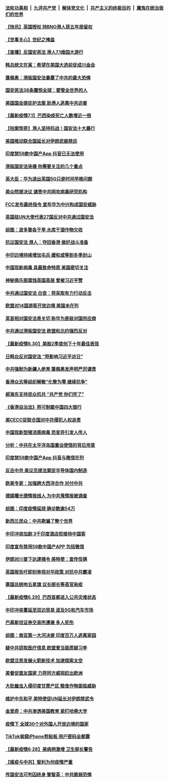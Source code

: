

####  [法轮功真相](../../../../basic/blob/master/README.md?t=07012201) &nbsp;|&nbsp; [九评共产党](../../../../9ping.md/blob/master/README.md?t=07012201) &nbsp;|&nbsp; [解体党文化](../../../../jtdwh.md/blob/master/README.md?t=07012201)  &nbsp;|&nbsp; [共产主义的终极目的](../../../../gczydzjmd.md/blob/master/README.md?t=07012201) &nbsp;|&nbsp; [魔鬼在统治我们的世界](../../../../mgztzwmdsj.md/blob/master/README.md?t=07012201) 

#### [【快讯】英国授权 持BNO港人获五年居留权](../pages/nsc418/n12224889.md?t=07012201) 

#### [【世事关心】世纪之掩盖](../pages/nsc418/n12223498.md?t=07012201) 

#### [【直播】反国安恶法 港人7.1维园大游行](../pages/nsc418/n12219819.md?t=07012201) 

#### [韩总统文在寅：希望在美国大选前促成川金会](../pages/nsc418/n12224373.md?t=07012201) 

#### [蓬佩奥：港版国安法暴露了中共的最大恐惧](../pages/nsc418/n12224268.md?t=07012201) 

#### [国安恶法38条震惊全球：要管全世界的人](../pages/nsc418/n12224164.md?t=07012201) 

#### [美国国会提庇护法案 助港人逃离中共迫害](../pages/nsc418/n12223603.md?t=07012201) 

#### [【最新疫情7.1】巴西染疫死亡人数增近一倍](../pages/nsc418/n12223137.md?t=07012201) 

#### [【拍案惊奇】港人坚持抗战！国安法十大暴行](../pages/nsc418/n12223602.md?t=07012201) 

#### [美国推动联合国延长对伊朗武器禁运](../pages/nsc418/n12223133.md?t=07012201) 

#### [印度禁59款中国产App 抖音已无法使用](../pages/nsc418/n12223148.md?t=07012201) 

#### [港版国安法突袭 你需要关注的几个重点](../pages/nsc418/n12222881.md?t=07012201) 

#### [英大臣：华为退出英国5G只是时间早晚问题](../pages/nsc418/n12223030.md?t=07012201) 

#### [美众院提决议 谴责中共网攻病毒研究机构](../pages/nsc418/n12223006.md?t=07012201) 

#### [FCC发布最终指令 宣布华为中兴构成国安威胁](../pages/nsc418/n12222824.md?t=07012201) 

#### [英国驻UN大使代表27国反对中共通过国安法](../pages/nsc418/n12222760.md?t=07012201) 

#### [组图：波多黎各干旱 水库干涸作物欠收](../pages/nsc418/n12221649.md?t=07012201) 

#### [抗议国安法 港人：夺回香港 做好战斗准备](../pages/nsc418/n12222716.md?t=07012201) 

#### [中印边境持续增加屯兵 缓和或等到冬季封山](../pages/nsc418/n12222557.md?t=07012201) 

#### [中国现新病毒 具最致命特质 美国密切关注](../pages/nsc418/n12222596.md?t=07012201) 

#### [神秘俱乐部腐蚀英国高层 曾被习近平赞](../pages/nsc418/n12222573.md?t=07012201) 

#### [中共通过国安法 白宫：将采取有力行动反击](../pages/nsc418/n12222567.md?t=07012201) 

#### [欧盟对14国游客开放边境 美国未在列](../pages/nsc418/n12222348.md?t=07012201) 

#### [英首相对国安法表关切 称华为是敌对国供应商](../pages/nsc418/n12222449.md?t=07012201) 

#### [中共通过港版国安法 欧盟和北约强烈反对](../pages/nsc418/n12222076.md?t=07012201) 

#### [【最新疫情6.30】美股2季度创下十年最佳表现](../pages/nsc418/n12220711.md?t=07012201) 

#### [日韩台反对国安法 “将影响习近平访日”](../pages/nsc418/n12221801.md?t=07012201) 

#### [中共强制为新疆人绝育 蓬佩奥发声明严厉谴责](../pages/nsc418/n12221779.md?t=07012201) 

#### [香港众志等组织解散“化整为零 继续抗争”](../pages/nsc418/n12221597.md?t=07012201) 

#### [郝海东支持民众抗共 “共产党 你们完了”](../pages/nsc418/n12221534.md?t=07012201) 

#### [《香港自治法》将可制裁中国四大银行](../pages/nsc418/n12221322.md?t=07012201) 

#### [美CECC促联合国对中共侵犯人权追责](../pages/nsc418/n12221191.md?t=07012201) 

#### [中国现新型猪流感病毒 恐变异引发人传人](../pages/nsc418/n12220958.md?t=07012201) 

#### [分析：中共在太平洋岛国重设使馆的背后用意](../pages/nsc418/n12220282.md?t=07012201) 

#### [印度禁59款中国产App 抖音与微信在列](../pages/nsc418/n12220539.md?t=07012201) 

#### [反击中共  美议员提法案促半导体国内制造](../pages/nsc418/n12220479.md?t=07012201) 

#### [欧美专家：加强跨大西洋合作 对付中共](../pages/nsc418/n12220420.md?t=07012201) 

#### [德媒曝光德情报线人 为中共蒐情报被调查](../pages/nsc418/n12219959.md?t=07012201) 

#### [组图：印度疫情延烧 确诊数逾54万](../pages/nsc418/n12219019.md?t=07012201) 

#### [新西兰民众：中共欺骗了整个世界](../pages/nsc418/n12219388.md?t=07012201) 

#### [中印冲突加剧 3千印度酒店拒接待中国客](../pages/nsc418/n12220108.md?t=07012201) 

#### [印度宣布禁用59款中国产APP 包括微信](../pages/nsc418/n12220183.md?t=07012201) 

#### [伊朗对川普下达逮捕令 美特使：宣传伎俩](../pages/nsc418/n12220063.md?t=07012201) 

#### [英国报告吁即刻审视对华政策 对抗中共霸凌](../pages/nsc418/n12220075.md?t=07012201) 

#### [塞国总统吻五星旗 议长部长等高官染疫](../pages/nsc418/n12219918.md?t=07012201) 

#### [【最新疫情6.29】巴西首都进入公共灾难状态](../pages/nsc418/n12215001.md?t=07012201) 

#### [中印冲突蔓延至双边贸易 波及5G和汽车市场](../pages/nsc418/n12219705.md?t=07012201) 

#### [巴基斯坦证券交易所遭袭 多人死伤](../pages/nsc418/n12219225.md?t=07012201) 

#### [组图：南亚第一大河决堤 印度百万人逃离家园](../pages/nsc418/n12219391.md?t=07012201) 

#### [疑中共窃取医疗信息 欧盟曾当面质疑习李](../pages/nsc418/n12219204.md?t=07012201) 

#### [欧盟注资发展火箭新技术 加速探索太空](../pages/nsc418/n12219018.md?t=07012201) 

#### [美督促盟友国家 力将同方威视赶出欧洲](../pages/nsc418/n12217695.md?t=07012201) 

#### [大批蝗虫入侵印度甘蔗产区 粮食作物面临威胁](../pages/nsc418/n12218835.md?t=07012201) 

#### [维护中东和平 美特使促UN延长对伊朗禁武令](../pages/nsc418/n12218609.md?t=07012201) 

#### [金里奇：中共渗透美国教育 紧盯哈佛大学](../pages/nsc418/n12217783.md?t=07012201) 

#### [疫情下 全球30个对外国人开放边境的国家](../pages/nsc418/n12205194.md?t=07012201) 

#### [TikTok偷窥iPhone剪贴板 用户密码全都露](../pages/nsc418/n12217947.md?t=07012201) 

#### [【最新疫情6·28】美病例激增 卫生部长警告](../pages/nsc418/n12212934.md?t=07012201) 

#### [【瘟疫与中共】智利为何疫情严重](../pages/nsc418/n12217721.md?t=07012201) 

#### [传国安法可判囚终身 黎智英：中共脆弱恐惧](../pages/nsc418/n12217544.md?t=07012201) 

